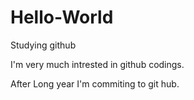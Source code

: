 # Hello-World
Studying github

I'm very much intrested in github codings.

After Long year I'm commiting to git hub.
